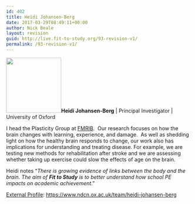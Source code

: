 ```yaml
---
id: 402
title: Heidi Johansen-Berg
date: 2017-03-29T08:49:11+00:00
author: Nick Beale
layout: revision
guid: http://live.fit-to-study.org/93-revision-v1/
permalink: /93-revision-v1/
---
```

**<img class="wp-image-401 size-thumbnail alignleft" src="https://i0.wp.com/live.fit-to-study.org/wp-content/uploads/2017/03/Heidi.jpeg?resize=150%2C150" alt="" width="150" height="150" srcset="https://i1.wp.com/www.fit-to-study.org/wp-content/uploads/2017/03/Heidi.jpeg?resize=150%2C150&ssl=1 150w, https://i1.wp.com/www.fit-to-study.org/wp-content/uploads/2017/03/Heidi.jpeg?w=300&ssl=1 300w" sizes="(max-width: 150px) 100vw, 150px" data-recalc-dims="1" />Heidi Johansen-Berg** | Principal Investigator | University of Oxford

I head the Plasticity Group at [FMRIB](https://www.ndcn.ox.ac.uk/divisions/fmrib).  Our research focuses on how the brain changes with learning, experience, and damage.  As well as shedding light on how the healthy brain responds to change, our work also has implications for understanding and treating disease. For example, we are testing new methods for rehabilitation after stroke and we are assessing whether taking up exercise could slow the effects of age on the brain.

Heidi notes &#8220;_There is growing evidence of links between the body and the brain. The aim of **Fit to Study** is to better understand how school PE impacts on academic achievement_.&#8221;

<u>External Profile</u>: https://www.ndcn.ox.ac.uk/team/heidi-johansen-berg